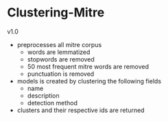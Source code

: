# Clustering-Mitre
v1.0
+ preprocesses all mitre corpus
  - words are lemmatized
  - stopwords are removed
  - 50 most frequent mitre words are removed
  - punctuation is removed
+ models is created by clustering the following fields
  - name
  - description
  - detection method
+ clusters and their respective ids are returned 
